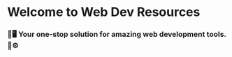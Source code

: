 <h1>Welcome to Web Dev Resources</h1>
<h3>🚀🖥️ Your one-stop solution for amazing web development tools. 🔧⚙️</h3>
